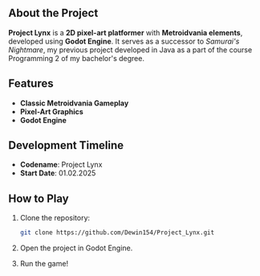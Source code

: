 ## About the Project
**Project Lynx** is a **2D pixel-art platformer** with **Metroidvania elements**, developed using **Godot Engine**. It serves as a successor to *Samurai's Nightmare*, my previous project developed in Java as a part of the course Programming 2 of my bachelor's degree.

## Features
- **Classic Metroidvania Gameplay**
- **Pixel-Art Graphics**
- **Godot Engine**

## Development Timeline
- **Codename**: Project Lynx
- **Start Date**: 01.02.2025

## How to Play
1. Clone the repository:
   ```sh
   git clone https://github.com/Dewin154/Project_Lynx.git

2. Open the project in Godot Engine.

3. Run the game!
